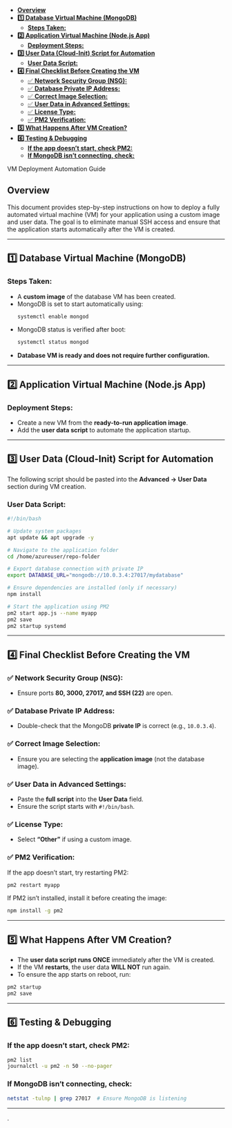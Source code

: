 - [**Overview**](#overview)
- [**1️⃣ Database Virtual Machine (MongoDB)**](#1️⃣-database-virtual-machine-mongodb)
  - [**Steps Taken:**](#steps-taken)
- [**2️⃣ Application Virtual Machine (Node.js App)**](#2️⃣-application-virtual-machine-nodejs-app)
  - [**Deployment Steps:**](#deployment-steps)
- [**3️⃣ User Data (Cloud-Init) Script for Automation**](#3️⃣-user-data-cloud-init-script-for-automation)
  - [**User Data Script:**](#user-data-script)
- [**4️⃣ Final Checklist Before Creating the VM**](#4️⃣-final-checklist-before-creating-the-vm)
  - [✅ **Network Security Group (NSG):**](#-network-security-group-nsg)
  - [✅ **Database Private IP Address:**](#-database-private-ip-address)
  - [✅ **Correct Image Selection:**](#-correct-image-selection)
  - [✅ **User Data in Advanced Settings:**](#-user-data-in-advanced-settings)
  - [✅ **License Type:**](#-license-type)
  - [✅ **PM2 Verification:**](#-pm2-verification)
- [**5️⃣ What Happens After VM Creation?**](#5️⃣-what-happens-after-vm-creation)
- [**6️⃣ Testing \& Debugging**](#6️⃣-testing--debugging)
  - [**If the app doesn’t start, check PM2:**](#if-the-app-doesnt-start-check-pm2)
  - [**If MongoDB isn’t connecting, check:**](#if-mongodb-isnt-connecting-check)

VM Deployment Automation Guide

## **Overview**

This document provides step-by-step instructions on how to deploy a fully automated virtual machine (VM) for your application using a custom image and user data. The goal is to eliminate manual SSH access and ensure that the application starts automatically after the VM is created.

---

## **1️⃣ Database Virtual Machine (MongoDB)**

### **Steps Taken:**

- A **custom image** of the database VM has been created.
- MongoDB is set to start automatically using:
  ```bash
  systemctl enable mongod
  ```
- MongoDB status is verified after boot:
  ```bash
  systemctl status mongod
  ```
- **Database VM is ready and does not require further configuration.**

---

## **2️⃣ Application Virtual Machine (Node.js App)**

### **Deployment Steps:**

- Create a new VM from the **ready-to-run application image**.
- Add the **user data script** to automate the application startup.

---

## **3️⃣ User Data (Cloud-Init) Script for Automation**

The following script should be pasted into the **Advanced → User Data** section during VM creation.

### **User Data Script:**

```bash
#!/bin/bash

# Update system packages
apt update && apt upgrade -y

# Navigate to the application folder
cd /home/azureuser/repo-folder

# Export database connection with private IP
export DATABASE_URL="mongodb://10.0.3.4:27017/mydatabase"

# Ensure dependencies are installed (only if necessary)
npm install

# Start the application using PM2
pm2 start app.js --name myapp
pm2 save
pm2 startup systemd
```

---

## **4️⃣ Final Checklist Before Creating the VM**

### ✅ **Network Security Group (NSG):**

- Ensure ports **80, 3000, 27017, and SSH (22)** are open.

### ✅ **Database Private IP Address:**

- Double-check that the MongoDB **private IP** is correct (e.g., `10.0.3.4`).

### ✅ **Correct Image Selection:**

- Ensure you are selecting the **application image** (not the database image).

### ✅ **User Data in Advanced Settings:**

- Paste the **full script** into the **User Data** field.
- Ensure the script starts with `#!/bin/bash`.

### ✅ **License Type:**

- Select **“Other”** if using a custom image.

### ✅ **PM2 Verification:**

If the app doesn’t start, try restarting PM2:

```bash
pm2 restart myapp
```

If PM2 isn’t installed, install it before creating the image:

```bash
npm install -g pm2
```

---

## **5️⃣ What Happens After VM Creation?**

- The **user data script runs ONCE** immediately after the VM is created.
- If the VM **restarts**, the user data **WILL NOT** run again.
- To ensure the app starts on reboot, run:

```bash
pm2 startup
pm2 save
```

---

## **6️⃣ Testing & Debugging**

### **If the app doesn’t start, check PM2:**

```bash
pm2 list
journalctl -u pm2 -n 50 --no-pager
```

### **If MongoDB isn’t connecting, check:**

```bash
netstat -tulnp | grep 27017  # Ensure MongoDB is listening
```

---

.
